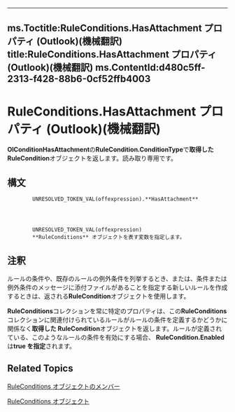 

---
ms.Toctitle:RuleConditions.HasAttachment プロパティ (Outlook)(機械翻訳)
title:RuleConditions.HasAttachment プロパティ (Outlook)(機械翻訳)
ms.ContentId:d480c5ff-2313-f428-88b6-0cf52ffb4003
---
# RuleConditions.HasAttachment プロパティ (Outlook)(機械翻訳)




**OlConditionHasAttachment**の**RuleCondition.ConditionType**で**取得した RuleCondition**オブジェクトを返します。読み取り専用です。

## 構文

            UNRESOLVED_TOKEN_VAL(offexpression).**HasAttachment**




            UNRESOLVED_TOKEN_VAL(offexpression)
            **RuleConditions** オブジェクトを表す変数を指定します。



## 注釈
ルールの条件や、既存のルールの例外条件を列挙するとき、または、条件または例外条件のメッセージに添付ファイルがあることを指定する新しいルールを作成するときは、返される**RuleCondition**オブジェクトを使用します。



**RuleConditions**コレクションを常に特定のプロパティは、この**RuleConditions**コレクションに関連付けられているルールがルールの条件を定義するかどうかに関係なく**取得した RuleCondition**オブジェクトを返します。ルールが定義されている、このようなルールの条件を有効にする場合、 **RuleCondition.Enabled**は**true を指定**されます。



## Related Topics

[RuleConditions オブジェクトのメンバー](b2af6ebf-f9f8-8106-20a3-1725c3b78174.md)

[RuleConditions オブジェクト](e8e9a05a-b36b-add2-b294-8cdc5a97e119.md)




